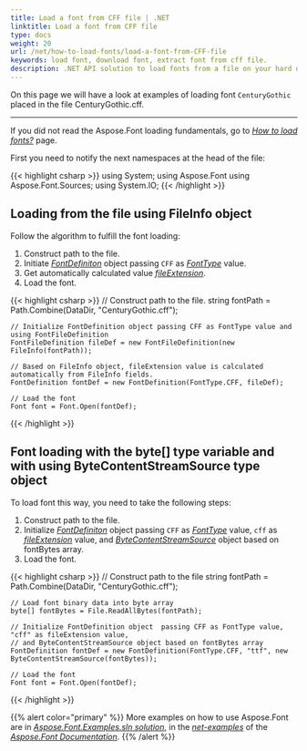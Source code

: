 ```yaml
---
title: Load a font from CFF file | .NET
linktitle: Load a font from CFF file
type: docs
weight: 20
url: /net/how-to-load-fonts/load-a-font-from-CFF-file
keywords: load font, download font, extract font from cff file.
description: .NET API solution to load fonts from a file on your hard drive even if this file is not a font inself. Let’s look at how to make it from a CFF file.
---
```


On this page we will have a look at examples of loading font `CenturyGothic` placed in the file CenturyGothic.cff.
____
If you did not read the Aspose.Font loading fundamentals, go to 
 [*How to load fonts?*](https://docs.aspose.com//font/net/how-to-load-fonts) page.

First you need to notify the next namespaces at the head of the file:

{{< highlight csharp >}}
using System;
using Aspose.Font
using Aspose.Font.Sources;
using System.IO;
{{< /highlight >}}

## Loading from the file using FileInfo object ##

Follow the algorithm to fulfill the font loading:
1. Construct path to the file.
2. Initiate [*FontDefiniton*](https://reference.aspose.com/font/net/aspose.font/font/open/) object passing `CFF` as [*FontType*](https://reference.aspose.com/font/net/aspose.font/fonttype/) value.
3. Get automatically calculated value [*fileExtension*](https://reference.aspose.com/font/net/aspose.font.sources/fontfiledefinition/fileextension/).
4. Load the font.

{{< highlight csharp >}}
    // Construct path to the file.
    string fontPath = Path.Combine(DataDir, "CenturyGothic.cff");

    // Initialize FontDefinition object passing CFF as FontType value and using FontFileDefinition
    FontFileDefinition fileDef = new FontFileDefinition(new FileInfo(fontPath));     

    // Based on FileInfo object, fileExtension value is calculated automatically from FileInfo fields.
    FontDefinition fontDef = new FontDefinition(FontType.CFF, fileDef);

    // Load the font 
    Font font = Font.Open(fontDef);
{{< /highlight >}}

## Font loading with the byte[] type variable and with using ByteContentStreamSource type object ##

To load font this way, you need to take the following steps:
1. Construct path to the file.
2. Initialize [*FontDefiniton*](https://reference.aspose.com/font/net/aspose.font/font/open/) object  passing `CFF` as [*FontType*](https://reference.aspose.com/font/net/aspose.font/fonttype/) value, `cff` as [*fileExtension*](https://reference.aspose.com/font/net/aspose.font.sources/fontfiledefinition/fileextension/) value, and  [*ByteContentStreamSource*](https://reference.aspose.com/font/net/aspose.font.sources/bytecontentstreamsource/) object based on fontBytes array.
3. Load the font.

{{< highlight csharp >}}
    // Construct path to the file
    string fontPath = Path.Combine(DataDir, "CenturyGothic.cff");

    // Load font binary data into byte array
    byte[] fontBytes = File.ReadAllBytes(fontPath);

    // Initialize FontDefinition object  passing CFF as FontType value, "cff" as fileExtension value, 
    // and ByteContentStreamSource object based on fontBytes array
    FontDefinition fontDef = new FontDefinition(FontType.CFF, "ttf", new ByteContentStreamSource(fontBytes));

    // Load the font
    Font font = Font.Open(fontDef);
{{< /highlight >}}

{{% alert color="primary" %}}
More examples on how to use Aspose.Font are in [*Aspose.Font.Examples.sln solution*](https://github.com/aspose-font/Aspose.Font-Documentation/tree/master/net-examples), in the [*net-examples*](https://github.com/aspose-font/Aspose.Font-Documentation/tree/master/net-examples) of the [*Aspose.Font Documentation*](https://github.com/aspose-font/Aspose.Font-Documentation).
{{% /alert %}}






